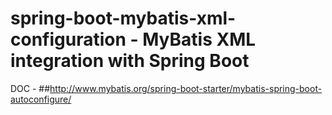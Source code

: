 # spring-boot-mybatis-xml-configuration - MyBatis XML integration with Spring Boot

DOC - ##http://www.mybatis.org/spring-boot-starter/mybatis-spring-boot-autoconfigure/
